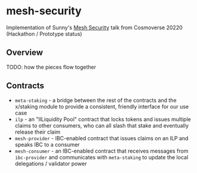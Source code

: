 # mesh-security

Implementation of Sunny's [Mesh Security](https://youtu.be/Z2ZBKo9-iRs?t=4937) talk from Cosmoverse 20220 (Hackathon / Prototype status)

## Overview

TODO: how the pieces flow together

## Contracts

* `meta-staking` - a bridge between the rest of the contracts and the x/staking module to
                    provide a consistent, friendly interface for our use case
* `ilp` - an "IlLiquidity Pool" contract that locks tokens and issues multiple claims
            to other consumers, who can all slash that stake and eventually release their claim
* `mesh-provider` - IBC-enabled contract that issues claims on an ILP and speaks IBC to a consumer
* `mesh-consumer` - an IBC-enabled contract that receives messages from `ibc-provider` and
                    communicates with `meta-staking` to update the local delegations / validator power

